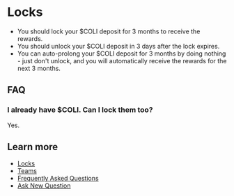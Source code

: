 # Locks

* You should lock your $COLI deposit for 3 months to receive the rewards.
* You should unlock your $COLI deposit in 3 days after the lock expires.
* You can auto-prolong your $COLI deposit for 3 months by doing nothing - just don't unlock, and you will automatically receive the rewards for the next 3 months.

## FAQ

### I already have $COLI. Can I lock them too?

Yes.

## Learn more

* [Locks](Locks.md)
* [Teams](Teams.md)
* [Frequently Asked Questions](FAQ.md)
* [Ask New Question](https://t.me/Coliquidity)
